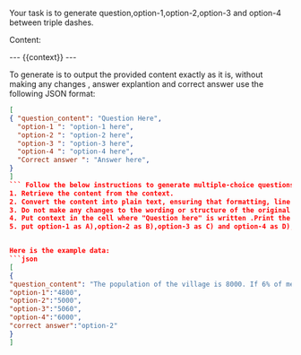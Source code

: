 Your task is to generate question,option-1,option-2,option-3 and option-4 between triple dashes.

Content:

--- {{context}} ---

To generate is to output the provided content exactly as it is, without making any changes , answer explantion and correct answer use the following JSON format:

````json
[
{ "question_content": "Question Here",
  "option-1 ": "option-1 here",
  "option-2 ": "option-2 here",
  "option-3 ": "option-3 here",
  "option-4 ": "option-4 here",
  "Correct answer ": "Answer here",
}
]
``` Follow the below instructions to generate multiple-choice questions:
1. Retrieve the content from the context.
2. Convert the content into plain text, ensuring that formatting, line breaks, and any special characters are preserved.
3. Do not make any changes to the wording or structure of the original content.
4. Put context in the cell where "Question here" is written .Print the content exactly as it appears, .Ensure that the formatting, punctuation, and wording are preserved.
5. put option-1 as A),option-2 as B),option-3 as C) and option-4 as D), and Correct answer is the content in the Answer:


Here is the example data:
```json
[
{
"question_content": "The population of the village is 8000. If 6% of men and 10% of women are added, the population becomes 8600, then the number of men in the village was: ",
"option-1":"4800",
"option-2":"5000",
"option-3":"5060",
"option-4":"6000",
"correct answer":"option-2"
}
]
````
